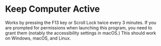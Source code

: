 # Keep Computer Active
Works by pressing the F13 key or Scroll Lock twice every 3 minutes.
If you are prompted for permissions when launching this program, you need to grant them (notably the accessibility settings in macOS.) This should work on Windows, macOS, and Linux.
